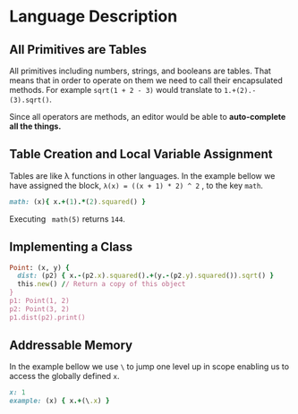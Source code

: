 # Language Description
## All Primitives are Tables

All primitives including numbers, strings, and booleans are tables. That means that in order to operate on them we need to call their encapsulated methods. For example `sqrt(1 + 2 - 3)` would translate to `1.+(2).-(3).sqrt()`. 

Since all operators are methods, an editor would be able to **auto-complete all the things.**


## Table Creation and Local Variable Assignment

Tables are like λ functions in other languages. In the example bellow we have assigned the block, ``λ(x) = ((x + 1) * 2) ^ 2`` , to the key `math`. 

```ruby
math: (x){ x.+(1).*(2).squared() }
```
Executing ` math(5)` returns `144`.

## Implementing a Class

```ruby
Point: (x, y) {
  dist: (p2) { x.-(p2.x).squared().+(y.-(p2.y).squared()).sqrt() }
  this.new() // Return a copy of this object
}
p1: Point(1, 2)
p2: Point(3, 2)
p1.dist(p2).print()
```

## Addressable Memory

In the example bellow we use `\` to jump one level up in scope enabling us to access the globally defined `x`.

```ruby
x: 1
example: (x) { x.+(\.x) }
```

